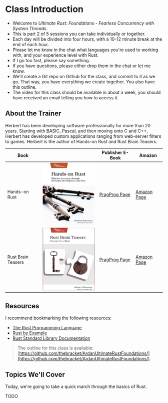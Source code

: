 # Class Introduction

* Welcome to *Ultimate Rust: Foundations - Fearless Concurrency with System Threads*. 
* This is part 2 of 5 sessions you can take individually or together.
* Each day will be divided into four hours, with a 10-12 minute break at the end of each hour.
* Please let me know in the chat what languages you're used to working with, and your experience level with Rust.
* If I go too fast, please say something.
* If you have questions, please either drop them in the chat or let me know.
* We'll create a Git repo on Github for the class, and commit to it as we go. That way, you have everything we create together. You also have this outline.
* The video for this class should be available in about a week, you should have received an email telling you how to access it.

## About the Trainer

Herbert has been developing software professionally for more than 20 years. Starting with BASIC, Pascal, and then moving onto C and C++, Herbert has developed custom applications ranging from web-server filters to games. Herbert is the author of Hands-on Rust and Rust Brain Teasers.

| Book | | Publisher E-Book | Amazon |
|------|-| -----------------|--------|
| Hands-on Rust | ![](/images/Hands-on%20Rust.png) | [PragProg Page](https://pragprog.com/titles/hwrust/hands-on-rust/) | [Amazon Page](https://www.amazon.com/Hands-Rust-Effective-Learning-Development/dp/1680508164) |
| Rust Brain Teasers | ![](/images/Rust%20Brain%20Teasers.png) | [PragProg Page](https://pragprog.com/titles/hwrustbrain/rust-brain-teasers/) | [Amazon Page](https://www.amazon.com/Rust-Brain-Teasers-Pragmatic-Programmers/dp/1680509179) |

## Resources

I recommend bookmarking the following resources:

* [The Rust Programming Language](https://doc.rust-lang.org/book/)
* [Rust by Example](https://doc.rust-lang.org/rust-by-example/)
* [Rust Standard Library Documentation](https://doc.rust-lang.org/std/)

> The outline for this class is available: [https://github.com/thebracket/ArdanUltimateRustFoundations/](https://github.com/thebracket/ArdanUltimateRustFoundations/)

## Topics We'll Cover

Today, we're going to take a quick march through the basics of Rust.

TODO
